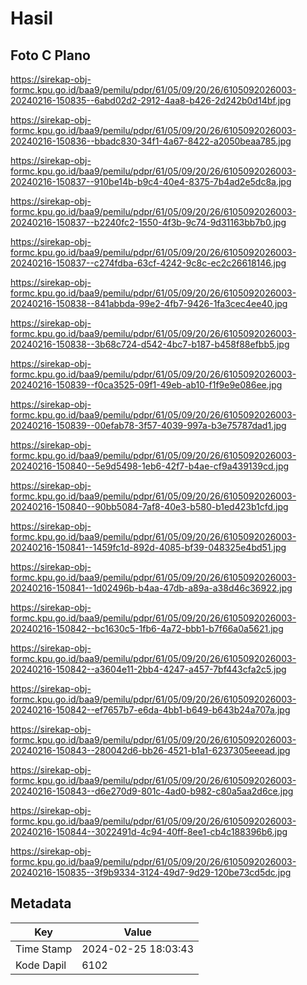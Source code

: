 # Hasil

## Foto C Plano

https://sirekap-obj-formc.kpu.go.id/baa9/pemilu/pdpr/61/05/09/20/26/6105092026003-20240216-150835--6abd02d2-2912-4aa8-b426-2d242b0d14bf.jpg

https://sirekap-obj-formc.kpu.go.id/baa9/pemilu/pdpr/61/05/09/20/26/6105092026003-20240216-150836--bbadc830-34f1-4a67-8422-a2050beaa785.jpg

https://sirekap-obj-formc.kpu.go.id/baa9/pemilu/pdpr/61/05/09/20/26/6105092026003-20240216-150837--910be14b-b9c4-40e4-8375-7b4ad2e5dc8a.jpg

https://sirekap-obj-formc.kpu.go.id/baa9/pemilu/pdpr/61/05/09/20/26/6105092026003-20240216-150837--b2240fc2-1550-4f3b-9c74-9d31163bb7b0.jpg

https://sirekap-obj-formc.kpu.go.id/baa9/pemilu/pdpr/61/05/09/20/26/6105092026003-20240216-150837--c274fdba-63cf-4242-9c8c-ec2c26618146.jpg

https://sirekap-obj-formc.kpu.go.id/baa9/pemilu/pdpr/61/05/09/20/26/6105092026003-20240216-150838--841abbda-99e2-4fb7-9426-1fa3cec4ee40.jpg

https://sirekap-obj-formc.kpu.go.id/baa9/pemilu/pdpr/61/05/09/20/26/6105092026003-20240216-150838--3b68c724-d542-4bc7-b187-b458f88efbb5.jpg

https://sirekap-obj-formc.kpu.go.id/baa9/pemilu/pdpr/61/05/09/20/26/6105092026003-20240216-150839--f0ca3525-09f1-49eb-ab10-f1f9e9e086ee.jpg

https://sirekap-obj-formc.kpu.go.id/baa9/pemilu/pdpr/61/05/09/20/26/6105092026003-20240216-150839--00efab78-3f57-4039-997a-b3e75787dad1.jpg

https://sirekap-obj-formc.kpu.go.id/baa9/pemilu/pdpr/61/05/09/20/26/6105092026003-20240216-150840--5e9d5498-1eb6-42f7-b4ae-cf9a439139cd.jpg

https://sirekap-obj-formc.kpu.go.id/baa9/pemilu/pdpr/61/05/09/20/26/6105092026003-20240216-150840--90bb5084-7af8-40e3-b580-b1ed423b1cfd.jpg

https://sirekap-obj-formc.kpu.go.id/baa9/pemilu/pdpr/61/05/09/20/26/6105092026003-20240216-150841--1459fc1d-892d-4085-bf39-048325e4bd51.jpg

https://sirekap-obj-formc.kpu.go.id/baa9/pemilu/pdpr/61/05/09/20/26/6105092026003-20240216-150841--1d02496b-b4aa-47db-a89a-a38d46c36922.jpg

https://sirekap-obj-formc.kpu.go.id/baa9/pemilu/pdpr/61/05/09/20/26/6105092026003-20240216-150842--bc1630c5-1fb6-4a72-bbb1-b7f66a0a5621.jpg

https://sirekap-obj-formc.kpu.go.id/baa9/pemilu/pdpr/61/05/09/20/26/6105092026003-20240216-150842--a3604e11-2bb4-4247-a457-7bf443cfa2c5.jpg

https://sirekap-obj-formc.kpu.go.id/baa9/pemilu/pdpr/61/05/09/20/26/6105092026003-20240216-150842--ef7657b7-e6da-4bb1-b649-b643b24a707a.jpg

https://sirekap-obj-formc.kpu.go.id/baa9/pemilu/pdpr/61/05/09/20/26/6105092026003-20240216-150843--280042d6-bb26-4521-b1a1-6237305eeead.jpg

https://sirekap-obj-formc.kpu.go.id/baa9/pemilu/pdpr/61/05/09/20/26/6105092026003-20240216-150843--d6e270d9-801c-4ad0-b982-c80a5aa2d6ce.jpg

https://sirekap-obj-formc.kpu.go.id/baa9/pemilu/pdpr/61/05/09/20/26/6105092026003-20240216-150844--3022491d-4c94-40ff-8ee1-cb4c188396b6.jpg

https://sirekap-obj-formc.kpu.go.id/baa9/pemilu/pdpr/61/05/09/20/26/6105092026003-20240216-150835--3f9b9334-3124-49d7-9d29-120be73cd5dc.jpg


## Metadata

| Key        | Value               |
| ---------- | ------------------- |
| Time Stamp | 2024-02-25 18:03:43 |
| Kode Dapil | 6102                |



